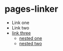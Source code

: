 # pages-linker

* Link one
* Link two
* [link three](https://www.example.com)
  * [nested one](https://www.example.com)
  * [nested two](https://www.example.com)
